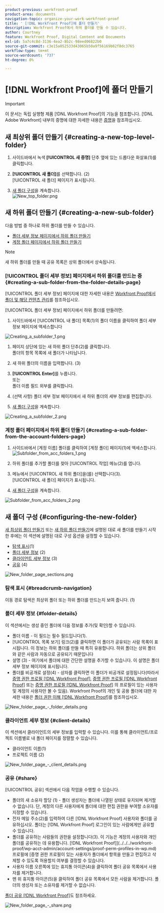 ```yaml
---
product-previous: workfront-proof
product-area: documents
navigation-topic: organize-your-work-workfront-proof
title: ' [!DNL Workfront Proof]에 폴더 만들기'
description: Workfront Proof에서 하위 폴더를 만들 수 있습니다.
author: Courtney
feature: Workfront Proof, Digital Content and Documents
exl-id: 5a7c4c8d-3136-4ea2-8b2c-98eed06822b0
source-git-commit: c3e15a052533d43065b50a9f56169b82f8dc3765
workflow-type: tm+mt
source-wordcount: '737'
ht-degree: 0%

---
```


# [!DNL Workfront Proof]에 폴더 만들기

>[!IMPORTANT]
>
>이 문서는 독립 실행형 제품 [!DNL Workfront Proof]의 기능을 참조합니다. [!DNL Adobe Workfront] 내부의 증명에 대한 자세한 내용은 [증명](../../../review-and-approve-work/proofing/proofing.md)을 참조하십시오.

## 새 최상위 폴더 만들기 {#creating-a-new-top-level-folder}

1. 사이드바에서 녹색 **[!UICONTROL 새 증명]** 단추 옆에 있는 드롭다운 화살표(1)를 클릭합니다.
1. **[!UICONTROL 새 폴더]**&#x200B;를 선택합니다. (2)\
   [!UICONTROL 새 폴더] 페이지가 표시됩니다.

1. [새 폴더 구성](#configuring-the-new-folder)을 계속합니다.\
   ![New_top_folder.png](assets/new-top-folder.png)

## 새 하위 폴더 만들기 {#creating-a-new-sub-folder}

다음 방법 중 하나로 하위 폴더를 만들 수 있습니다.

* [폴더 세부 정보 페이지에서 하위 폴더 만들기](#creating-a-sub-folder-from-the-folder-details-page)
* [계정 폴더 페이지에서 하위 폴더 만들기](#creating-a-sub-folder-from-the-account-folders-page)

>[!NOTE]
>
>새 하위 폴더를 만들 때 공유 목록은 상위 폴더에서 상속됩니다.

### [!UICONTROL 폴더 세부 정보] 페이지에서 하위 폴더를 만드는 중 {#creating-a-sub-folder-from-the-folder-details-page}

[!UICONTROL 폴더 세부 정보] 페이지에 대한 자세한 내용은 [Workfront Proof에서 폴더 및 해당 컨텐츠 관리](../../../workfront-proof/wp-work-proofsfiles/organize-your-work/manage-folders-and-contents.md)를 참조하십시오.

[!UICONTROL 폴더 세부 정보] 페이지에서 하위 폴더를 만들려면:

1. 사이드바에서 [!UICONTROL 내 폴더] 목록(1)의 폴더 이름을 클릭하여 폴더 세부 정보 페이지에 액세스합니다

![Creating_a_subfolder_1.png](assets/creating-a-subfolder-1.png)

1. 페이지 상단에 있는 새 하위 폴더 단추(2)를 클릭합니다.\
   폴더의 항목 목록에 새 폴더가 나타납니다.
1. 새 하위 폴더의 이름을 입력합니다. (3)
1. **[!UICONTROL Enter]**&#x200B;를 누릅니다.\
   또는\
   폴더 이름 필드 외부를 클릭합니다.

1. (선택 사항) 폴더 세부 정보 페이지에서 새 하위 폴더의 세부 정보를 편집합니다.
1. [새 폴더 구성](#configuring-the-new-folder)을 계속합니다.

![Creating_a_subfolder_2.png](assets/creating-a-subfolder-2-350x164.png)

### 계정 폴더 페이지에서 하위 폴더 만들기 {#creating-a-sub-folder-from-the-account-folders-page}

1. 사이드바에서 [계정 이름] 폴더를 클릭하여 [계정 폴더] 페이지(1)에 액세스합니다.\
   ![Subfolder_from_acc_folders_1.png](assets/subfolder-from-acc-folders-1.png)

1. 하위 폴더를 추가할 폴더를 찾아 [!UICONTROL 작업] 메뉴(2)를 엽니다.
1. 메뉴에서 [!UICONTROL 새 하위 폴더]을(를) 선택합니다(3).\
   [!UICONTROL 새 폴더] 페이지가 표시됩니다.
1. [새 폴더 구성](#configuring-the-new-folder)을 계속합니다.

![Subfolder_from_acc_folders_2.png](assets/subfolder-from-acc-folders-2-350x177.png)

## 새 폴더 구성 {#configuring-the-new-folder}

[새 최상위 폴더 만들기](#creating-a-new-top-level-folder) 또는 [새 하위 폴더 만들기](#creating-a-new-sub-folder)에 설명된 대로 새 폴더를 만들기 시작한 후에는 이 섹션에 설명된 대로 구성 옵션을 설정할 수 있습니다.

* [탐색 표시](#breadcrumb-navigation)(1)
* [폴더 세부 정보](#folder-details) (2)
* [클라이언트 세부 정보](#client-details) (3)
* [공유](#share) (4)

![New_folder_page_sections.png](assets/new-folder-page-sections-350x389.png)

### 탐색 표시 {#breadcrumb-navigation}

이동 경로 탐색은 최상위 폴더 또는 하위 폴더를 만드는지 보여 줍니다. (1)

### 폴더 세부 정보 {#folder-details}

이 섹션에서는 생성 중인 폴더에 다음 정보를 추가(및 확인)할 수 있습니다.

* 폴더 이름 - 이 필드는 필수 필드입니다(1).
* [!UICONTROL 목록 보기] 링크(2)를 클릭하면 이 폴더가 공유되는 사람 목록이 표시됩니다. 이 정보는 하위 폴더를 만들 때 특히 유용합니다. 하위 폴더는 상위 폴더와 같은 사람과 자동으로 공유되기 때문입니다
* 설명 (3) - 여기에서 폴더에 대한 간단한 설명을 추가할 수 있습니다. 이 설명은 폴더 세부 정보 페이지에 표시됩니다.
* 폴더를 비공개로 설정(4) - 상자를 클릭하면 이 폴더가 비공개로 설정됩니다(따라서 [증명 권한 프로필  [!DNL Workfront Proof]](../../../workfront-proof/wp-acct-admin/account-settings/proof-perm-profiles-in-wp.md), [증명 권한 프로필  [!DNL Workfront Proof]](../../../workfront-proof/wp-acct-admin/account-settings/proof-perm-profiles-in-wp.md) 또는 [증명 권한 프로필  [!DNL Workfront Proof]](../../../workfront-proof/wp-acct-admin/account-settings/proof-perm-profiles-in-wp.md) 의 프로필이 있는 사용자 및 계정의 사용자만 볼 수 있음). Workfront Proof의 개인 및 공용 폴더에 대한 자세한 내용은 [폴더 권한 이해 [!DNL Workfront Proof]](../../../workfront-proof/wp-work-proofsfiles/organize-your-work/folder-permissions.md)를 참조하십시오.

![New_folder_page_-_folder_details.png](assets/new-folder-page---folder-details-350x133.png)

### 클라이언트 세부 정보 {#client-details}

이 섹션에서 클라이언트의 세부 정보를 입력할 수 있습니다. 이를 통해 클라이언트/프로젝트 이름별로 내 폴더 페이지를 정렬할 수 있습니다.

* 클라이언트 이름(1)
* 프로젝트 이름 (2)

![New_folder_page_-_client_details.png](assets/new-folder-page---client-details-350x74.png)

### 공유 {#share}

[!UICONTROL 공유] 섹션에서 다음 작업을 수행할 수 있습니다.

* 폴더의 새 소유자 할당 (1) - 폴더 생성자는 폴더에 나열된 상태로 유지되며 제거할 수 없습니다. 단, 계정의 다른 사용자에게 폴더에 대한 편집 권한을 부여할 소유자를 지정할 수 있습니다.
* 전자 메일 주소(2)를 입력하여 다른 [!DNL Workfront Proof] 사용자와 폴더를 공유하십시오. 폴더는 [!DNL Workfront Proof] 로그인이 있는 사람에게만 공유할 수 있습니다.
* 폴더를 공유하는 사람들의 권한을 설정합니다(3). 이 기능은 계정의 사용자와 개인 폴더를 공유하는 데 유용합니다. [!DNL Workfront Proof]](../../../workfront-proof/wp-acct-admin/account-settings/proof-perm-profiles-in-wp.md) 프로필에 [증명 권한 프로필이 있는 사용자가 폴더에서 항목을 만들고 편집하고 삭제할 수 있도록 허용할지 여부를 결정할 수 있습니다.
* 사용자 이름 오른쪽에 있는 휴지통 아이콘(4)을 클릭하여 폴더 공유 목록에서 사용자를 제거합니다.
* 맨 위 휴지통 아이콘(5)을 클릭하여 폴더 공유 목록에서 모든 사람을 제거합니다. 폴더의 생성자 또는 소유자를 제거할 수 없습니다.

[폴더 공유 [!DNL Workfront Proof]](../../../workfront-proof/wp-work-proofsfiles/organize-your-work/share-folders.md)도 참조하세요.

![New_folder_page_-_share.png](assets/new-folder-page---share-350x138.png)
